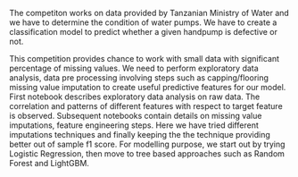 The competiton works on data provided by Tanzanian Ministry of Water and we have to determine the condition of water pumps.
We have to create a classification model to predict whether a given handpump is defective or not. 

This competition provides chance to work with small data with significant percentage of missing values. We need to perform exploratory data analysis, data pre processing involving steps such as capping/flooring missing value imputation to create useful predictive features for our model. 
First notebook describes exploratory data analysis on raw data. The correlation and patterns of different features with respect to target feature is observed. Subsequent notebooks contain details on missing value imputations, feature engineering steps. Here we have tried different imputations techniques and finally keeping the the technique providing better out of sample f1 score.
For modelling purpose, we start out by trying Logistic Regression, then move to tree based approaches such as Random Forest and LightGBM. 


